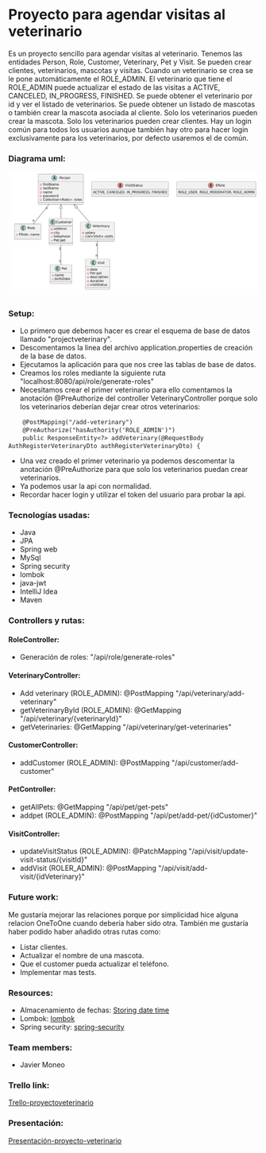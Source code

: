 # Proyecto para agendar visitas al veterinario

Es un proyecto sencillo para agendar visitas al veterinario.
Tenemos las entidades Person, Role, Customer, Veterinary, Pet y Visit.
Se pueden crear clientes, veterinarios, mascotas y visitas.
Cuando un veterinario se crea se le pone automáticamente el ROLE_ADMIN.
El veterinario que tiene el ROLE_ADMIN puede actualizar el estado de las visitas
a ACTIVE, CANCELED, IN_PROGRESS, FINISHED.
Se puede obtener el veterinario por id y ver el listado de veterinarios.
Se puede obtener un listado de mascotas o también crear la mascota asociada
al cliente. Solo los veterinarios pueden crear la mascota.
Solo los veterinarios pueden crear clientes.
Hay un login común para todos los usuarios aunque también hay otro para
hacer login exclusivamente para los veterinarios, por defecto usaremos el
de común.


### Diagrama uml:

![](./images/uml.png)


### Setup:

- Lo primero que debemos hacer es crear el esquema de base de datos llamado "projectveterinary".
- Descomentamos la linea del archivo application.properties de creación de la base de datos.
- Ejecutamos la aplicación para que nos cree las tablas de base de datos.
- Creamos los roles mediante la siguiente ruta "localhost:8080/api/role/generate-roles"
- Necesitamos crear el primer veterinario para ello comentamos la anotación @PreAuthorize
del controller VeterinaryController porque solo los veterinarios deberían dejar crear otros
veterinarios:
```
    @PostMapping("/add-veterinary")
    @PreAuthorize("hasAuthority('ROLE_ADMIN')")
    public ResponseEntity<?> addVeterinary(@RequestBody AuthRegisterVeterinaryDto authRegisterVeterinaryDto) {
```
- Una vez creado el primer veterinario ya podemos descomentar la anotación @PreAuthorize
para que solo los veterinarios puedan crear veterinarios.
- Ya podemos usar la api con normalidad.
- Recordar hacer login y utilizar el token del usuario para probar la api.

### Tecnologías usadas:

- Java
- JPA
- Spring web
- MySql
- Spring security
- lombok
- java-jwt
- IntelliJ Idea
- Maven

### Controllers y rutas:

#### RoleController:

- Generación de roles: "/api/role/generate-roles"

#### VeterinaryController:

- Add veterinary (ROLE_ADMIN): @PostMapping "/api/veterinary/add-veterinary"
- getVeterinaryById (ROLE_ADMIN): @GetMapping "/api/veterinary/{veterinaryId}"
- getVeterinaries: @GetMapping "/api/veterinary/get-veterinaries"

#### CustomerController:

- addCustomer (ROLE_ADMIN): @PostMapping "/api/customer/add-customer"

#### PetController:

- getAllPets: @GetMapping "/api/pet/get-pets"
- addpet (ROLE_ADMIN): @PostMapping "/api/pet/add-pet/{idCustomer}"

#### VisitController:

- updateVisitStatus (ROLE_ADMIN): @PatchMapping "/api/visit/update-visit-status/{visitId}"
- addVisit (ROLER_ADMIN): @PostMapping "/api/visit/add-visit/{idVeterinary}"

### Future work:

Me gustaría mejorar las relaciones porque por simplicidad hice alguna relacion OneToOne
cuando debería haber sido otra.
También me gustaría haber podido haber añadido otras rutas como:

- Listar clientes.
- Actualizar el nombre de una mascota.
- Que el customer pueda actualizar el teléfono.
- Implementar mas tests.

### Resources:

- Almacenamiento de fechas: [Storing date time](https://www.baeldung.com/java-postgresql-store-date-time)
- Lombok: [lombok](https://www.baeldung.com/lombok-builder-inheritance)
- Spring security: [spring-security](https://docs.spring.io/spring-security/reference/servlet/authorization/method-security.html)

### Team members:

- Javier Moneo

### Trello link:

[Trello-proyectoveterinario](https://trello.com/b/Ch5L36pY/proyectoveterinario)

### Presentación:

[Presentación-proyecto-veterinario](https://docs.google.com/presentation/d/e/2PACX-1vTXB7_W25FzCEzzpDgn-sD_oyhNerrsD4FphlYNAQH67nQPB_QBQuj2KmjyQClUsoqDt0uXKpzOUuUY/pub?start=false&loop=false&delayms=3000)